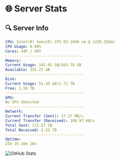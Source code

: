 # 🌐 Server Stats
## 🔍 Server Info
```yaml
CPU: Intel(R) Xeon(R) CPU E5-2699 v4 @ 1228.35GHz
CPU Usage: 0.90%
Cores: 44P | 88T
-----------------------------------
Memory:
Current Usage: 145.01 GB/503.74 GB
Available: 355.27 GB
-----------------------------------
Disk:
Current Usage: 51.45 GB/1.71 TB
Free: 1.58 TB
-----------------------------------
GPU:
No GPU detected
-----------------------------------
Network:
Current Transfer (Sent): 17.57 MB/s
Current Transfer (Received): 109.97 KB/s
Total Sent: 172.57 TB
Total Received: 2.53 TB
-----------------------------------
Uptime:
25d 2h 28m 28s
```
![GitHub Stats](https://img.shields.io/badge/Updated-2025-03-05_01:11:46-blue)